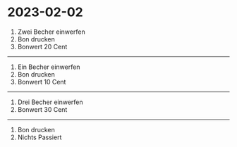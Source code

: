# 2023-02-02

1. Zwei Becher einwerfen
1. Bon drucken
1. Bonwert 20 Cent

- - -

1. Ein Becher einwerfen
1. Bon drucken
1. Bonwert 10 Cent

- - -

1. Drei Becher einwerfen
1. Bonwert 30 Cent

- - -

1. Bon drucken
1. Nichts Passiert
